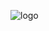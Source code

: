 ![logo](https://github.com/Hamza-code-hub/Maher-Programmer/blob/main/Black%20Green%20Tech%20Programmer%20Presentation.gif)
